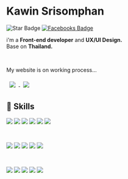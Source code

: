 # Kawin Srisomphan
![Star Badge](https://img.shields.io/github/stars/KawinOfficial)
[![Facebooks Badge](https://img.shields.io/badge/Facebook-Profile-blue)](http://facebook.com/kawinsrisomphan)


<!-- This is website about myself. Thanks for coming >&lt; -->

i'm a <b>Front-end developer</b> and <b>UX/UI Design.</b>
<br />
Base on <b>Thailand.</b>

<br/>

My website is on working process...<br />


<a href="https://github.com/KawinOfficial/github-readme-stats">
  <img align="center" style="margin:0.5rem" src="https://github-readme-stats.vercel.app/api/top-langs/?username=KawinOfficial" />
</a>

<a href="https://github.com/KawinOfficial">
  <img align="center" style="margin:0.5rem" src="https://github-readme-stats.vercel.app/api?username=KawinOfficial&show_icons=true" />
</a>



## 💼 Skills

![](https://img.shields.io/badge/Code-React-informational?style=flat&logo=react&logoColor=white&color=4AB197)
![](https://img.shields.io/badge/Code-Redux-informational?style=flat&logo=Redux&logoColor=white&color=4AB197)
![](https://img.shields.io/badge/Code-Vue-informational?style=flat&logo=Vue&logoColor=white&color=4AB197)
![](https://img.shields.io/badge/Code-JavaScript-informational?style=flat&logo=JavaScript&logoColor=white&color=4AB197)
![](https://img.shields.io/badge/Code-MongoDB-informational?style=flat&logo=MongoDB&logoColor=white&color=4AB197)
![](https://img.shields.io/badge/Code-MySQL-informational?style=flat&logo=MySQL&logoColor=white&color=4AB197)
  
<br>

![](https://img.shields.io/badge/Style-CSS-informational?style=flat&logo=css3&logoColor=white&color=4AB197)
![](https://img.shields.io/badge/Style-Tailwind-informational?style=flat&logo=Tailwind-CSS&logoColor=white&color=4AB197)
![](https://img.shields.io/badge/Style-Bootstrap-informational?style=flat&logo=Bootstrap-CSS&logoColor=white&color=4AB197)
![](https://img.shields.io/badge/Style-Chakra-informational?style=flat&logo=Chakra-CSS&logoColor=white&color=4AB197)
![](https://img.shields.io/badge/Style-Stylus-informational?style=flat&logo=Stylus&logoColor=white&color=4AB197)

<br>
  
![](https://img.shields.io/badge/Tools-GitHub-informational?style=flat&logo=GitHub&logoColor=white&color=4AB197)
![](https://img.shields.io/badge/Tools-Blender-informational?style=flat&logo=Blender&logoColor=white&color=4AB197)
![](https://img.shields.io/badge/Tools-Photoshop-informational?style=flat&logo=Adobe-Photoshop&logoColor=white&color=4AB197)
![](https://img.shields.io/badge/Tools-AdobeXD-informational?style=flat&logo=Adobe-XD&logoColor=white&color=4AB197)
![](https://img.shields.io/badge/Tools-AdobeLR-informational?style=flat&logo=Lightroom&logoColor=white&color=4AB197)



